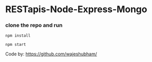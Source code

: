 # RESTapis-Node-Express-Mongo
### clone the repo and run

```npm install```

```npm start```




Code by: https://github.com/wajeshubham/